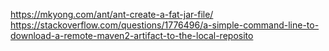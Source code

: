 https://mkyong.com/ant/ant-create-a-fat-jar-file/
https://stackoverflow.com/questions/1776496/a-simple-command-line-to-download-a-remote-maven2-artifact-to-the-local-reposito
